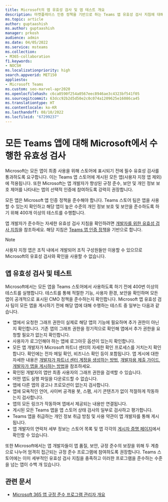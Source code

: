 ```yaml
---
title: Microsoft의 앱 유효성 검사 및 앱 테스트 개요
description: 마켓플레이스 인증 정책을 기반으로 하는 Teams 앱 유효성 검사 지침에 대해 알아봅니다. Microsoft가 Teams 앱이 높은 수준의 개인 정보 보호 및 보안을 준수하도록 하는 방법을 이해합니다.
ms.topic: article
author: guptaashish
ms.author: guptaashish
manager: prkosh
audience: admin
ms.date: 04/05/2022
ms.service: msteams
ms.collection:
- M365-collaboration
f1.keywords:
- NOCSH
ms.localizationpriority: high
search.appverid: MET150
appliesto:
- Microsoft Teams
ms.custom: seo-marvel-apr2020
ms.openlocfilehash: c6ca0590f254a0567eec8946ae3c4323bf541f05
ms.sourcegitcommit: 63dcc92b2d5d50e2c0c074a1209625e16086ca45
ms.translationtype: HT
ms.contentlocale: ko-KR
ms.lasthandoff: 08/10/2022
ms.locfileid: "67299237"
---
```

# <a name="validation-performed-by-microsoft-for-all-teams-apps"></a>모든 Teams 앱에 대해 Microsoft에서 수행한 유효성 검사

Microsoft는 모든 앱이 최종 사용을 위해 스토어에 표시되기 전에 필수 유효성 검사를 통과하도록 요구합니다. 이는 Teams 앱 스토어에 게시된 모든 앱(사용자 지정 앱 제외)에 적용됩니다. 또한 Microsoft는 앱 개발자가 향상된 규정 준수, 보안 및 개인 정보 보호 제어를 나타내는 앱의 선택적 인증에 참여하도록 강력히 권장합니다.

모든 앱은 Microsoft 앱 인증 정책을 준수해야 합니다. Teams 스토어 팀은 앱을 사용할 수 있는지 확인하고 해당 앱이 높은 수준의 개인 정보 보호 및 보안을 준수하도록 하기 위해 400개 이상의 테스트를 수행합니다.

앱 개발자가 준수하는 자세한 유효성 검사 지침을 확인하려면 [개발자를 위한 유효성 검사 지침](/microsoftteams/platform/concepts/deploy-and-publish/appsource/prepare/teams-store-validation-guidelines)을 참조하세요. 해당 지침은 [Teams 앱 인증 정책](/legal/marketplace/certification-policies#1140-teams)을 기반으로 합니다.

> [!NOTE]
> 사용자 지정 앱은 조직 내에서 개발되어 조직 구성원들만 이용할 수 있으므로 Microsoft의 유효성 검사와 확인을 사용할 수 없습니다.

## <a name="app-validation-and-testing"></a>앱 유효성 검사 및 테스트

Microsoft에서는 모든 앱을 Teams 스토어에서 사용하도록 하기 전에 400번 이상의 테스트를 실행합니다. 테스트를 통해 적절한 기능, 사용자 환경, 보안을 확인하며 모든 앱이 공개적으로 표시된 CMO 정책을 준수하는지 확인합니다. Microsoft 앱 유효성 검사 팀이 모든 앱을 게시하기 전에 해당 앱에 대해 수행하는 테스트 중 일부는 다음과 같습니다.

* 앱에서 요청한 그래프 권한이 실제로 해당 앱의 기능에 필요하며 추가 권한이 아닌지 확인합니다. 기존 앱의 그래프 권한을 정기적으로 확인해 앱에서 추가 권한을 요청할 필요가 없는지 확인합니다.
* 사용자가 로그인해야 하는 앱에 로그아웃 옵션이 있는지 확인합니다.
* 모든 앱 개발자가 Microsoft 파트너 센터의 자세한 확인 프로세스를 거치는지 확인합니다. 확인에는 전자 메일 확인, 비즈니스 확인 등이 포함됩니다. 앱 게시에 대한 자세한 내용은 [개발자가 파트너 센터 계정을 생성하는 방법](/microsoftteams/platform/concepts/deploy-and-publish/appsource/prepare/create-partner-center-dev-account), [개발자용 제출 가이드](/office/dev/store/add-in-submission-guide), [개발자가 앱을 게시하는 방법](https://aka.ms/PublishToTeamsStore)을 참조하세요.
* 확인된 개발자의 앱만 최종 사용자의 그래프 권한을 검색할 수 있습니다.
* 어떤 앱도 실행 파일을 다운로드할 수 없습니다.
* 앱에 다른 앱의 광고나 프로모션이 없는지 검사합니다.
* 앱에 모욕적인 언어, 사이버 공격용 봇, 스팸, 사기 콘텐츠가 없이 적절하게 작동하는지 검사합니다.
* 앱의 모든 링크가 작동하며 앱에서 제공되는 내용만 연결됩니다.
* 게시된 모든 Teams 앱을 앱 스토어 상태 검사의 일부로 검사하고 평가합니다.
* Teams 앱을 취급하는 개인 정보 취급 방침 및 사용 약관이 앱 개발자를 통해 게시됩니다.
* 앱 개발자의 연락처 세부 정보는 스토어 목록 및 앱 각각의 [게시자 증명 페이지](/microsoft-365-app-certification/teams/teams-apps)에서 확인할 수 있습니다.

또한 Microsoft에서는 앱 개발자들이 앱 품질, 보안, 규정 준수의 보장을 위해 두 계층으로 나누어 엄격히 접근되는 규정 준수 프로그램에 참여하도록 권장합니다. Teams 스토어에는 이미 세부적인 유효성 검사 지침을 충족하고 이러한 프로그램을 준수하는 수준을 넘는 앱이 수백 개 있습니다.

## <a name="related-article"></a>관련 문서

* [Microsoft 365 앱 규정 준수 프로그램 관리자 개요](overview-of-app-certification.md)
